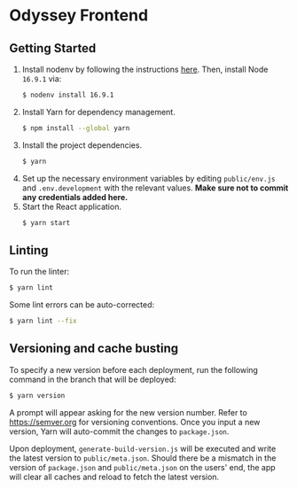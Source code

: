 # Odyssey Frontend

## Getting Started

1. Install nodenv by following the instructions [here](https://github.com/nodenv/nodenv#installation).
   Then, install Node `16.9.1` via:
   ```sh
   $ nodenv install 16.9.1
   ```
1. Install Yarn for dependency management.
   ```sh
   $ npm install --global yarn
   ```
1. Install the project dependencies.
   ```sh
   $ yarn
   ```
1. Set up the necessary environment variables by editing `public/env.js` and `.env.development` with the relevant values.
   **Make sure not to commit any credentials added here.**
1. Start the React application.
   ```sh
   $ yarn start
   ```

## Linting

To run the linter:
```sh
$ yarn lint
```

Some lint errors can be auto-corrected:
```sh
$ yarn lint --fix
```

## Versioning and cache busting

To specify a new version before each deployment, run the following command in the branch that will be deployed:

```bash
$ yarn version
```

A prompt will appear asking for the new version number. Refer to https://semver.org for versioning conventions.
Once you input a new version, Yarn will auto-commit the changes to `package.json`.

Upon deployment, `generate-build-version.js` will be executed and write the latest version to `public/meta.json`.
Should there be a mismatch in the version of `package.json` and `public/meta.json` on the users' end, the app will clear all caches and reload to fetch the latest version.
